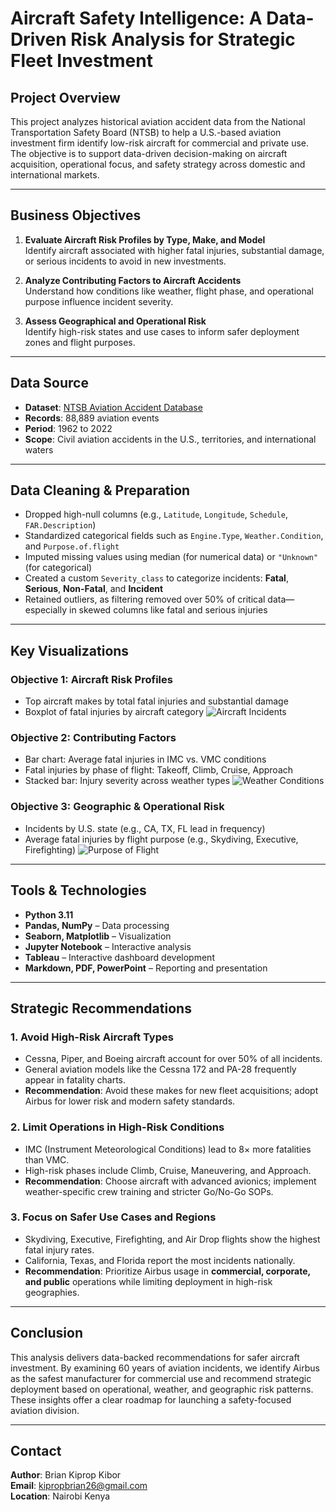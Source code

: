 # Aircraft Safety Intelligence: A Data-Driven Risk Analysis for Strategic Fleet Investment

## Project Overview

This project analyzes historical aviation accident data from the National Transportation Safety Board (NTSB) to help a U.S.-based aviation investment firm identify low-risk aircraft for commercial and private use. The objective is to support data-driven decision-making on aircraft acquisition, operational focus, and safety strategy across domestic and international markets.

---

## Business Objectives

1. **Evaluate Aircraft Risk Profiles by Type, Make, and Model**  
   Identify aircraft associated with higher fatal injuries, substantial damage, or serious incidents to avoid in new investments.

2. **Analyze Contributing Factors to Aircraft Accidents**  
   Understand how conditions like weather, flight phase, and operational purpose influence incident severity.

3. **Assess Geographical and Operational Risk**  
   Identify high-risk states and use cases to inform safer deployment zones and flight purposes.

---

## Data Source

- **Dataset**: [NTSB Aviation Accident Database](https://www.ntsb.gov)
- **Records**: 88,889 aviation events
- **Period**: 1962 to 2022
- **Scope**: Civil aviation accidents in the U.S., territories, and international waters

---

## Data Cleaning & Preparation

- Dropped high-null columns (e.g., `Latitude`, `Longitude`, `Schedule`, `FAR.Description`)
- Standardized categorical fields such as `Engine.Type`, `Weather.Condition`, and `Purpose.of.flight`
- Imputed missing values using median (for numerical data) or `"Unknown"` (for categorical)
- Created a custom `Severity_class` to categorize incidents: **Fatal**, **Serious**, **Non-Fatal**, and **Incident**
- Retained outliers, as filtering removed over 50% of critical data—especially in skewed columns like fatal and serious injuries

---

## Key Visualizations

### Objective 1: Aircraft Risk Profiles
- Top aircraft makes by total fatal injuries and substantial damage
- Boxplot of fatal injuries by aircraft category
![Aircraft Incidents](../images/aircraft_incidents.png)

### Objective 2: Contributing Factors
- Bar chart: Average fatal injuries in IMC vs. VMC conditions
- Fatal injuries by phase of flight: Takeoff, Climb, Cruise, Approach
- Stacked bar: Injury severity across weather types
![Weather Conditions](../images/weather_conditions.png)

### Objective 3: Geographic & Operational Risk
- Incidents by U.S. state (e.g., CA, TX, FL lead in frequency)
- Average fatal injuries by flight purpose (e.g., Skydiving, Executive, Firefighting)
![Purpose of Flight](../images/purpose_of_flight.png)

---


## Tools & Technologies

- **Python 3.11**
- **Pandas, NumPy** – Data processing
- **Seaborn, Matplotlib** – Visualization
- **Jupyter Notebook** – Interactive analysis
- **Tableau** – Interactive dashboard development
- **Markdown, PDF, PowerPoint** – Reporting and presentation

---
## Strategic Recommendations

### 1. Avoid High-Risk Aircraft Types
- Cessna, Piper, and Boeing aircraft account for over 50% of all incidents.
- General aviation models like the Cessna 172 and PA-28 frequently appear in fatality charts.
- **Recommendation**: Avoid these makes for new fleet acquisitions; adopt Airbus for lower risk and modern safety standards.

### 2. Limit Operations in High-Risk Conditions
- IMC (Instrument Meteorological Conditions) lead to 8× more fatalities than VMC.
- High-risk phases include Climb, Cruise, Maneuvering, and Approach.
- **Recommendation**: Choose aircraft with advanced avionics; implement weather-specific crew training and stricter Go/No-Go SOPs.

### 3. Focus on Safer Use Cases and Regions
- Skydiving, Executive, Firefighting, and Air Drop flights show the highest fatal injury rates.
- California, Texas, and Florida report the most incidents nationally.
- **Recommendation**: Prioritize Airbus usage in **commercial, corporate, and public** operations while limiting deployment in high-risk geographies.
---

## Conclusion

This analysis delivers data-backed recommendations for safer aircraft investment. By examining 60 years of aviation incidents, we identify Airbus as the safest manufacturer for commercial use and recommend strategic deployment based on operational, weather, and geographic risk patterns. These insights offer a clear roadmap for launching a safety-focused aviation division.

---

## Contact

**Author**: Brian Kiprop Kibor  
**Email**: kipropbrian26@gmail.com  
**Location**: Nairobi Kenya  
